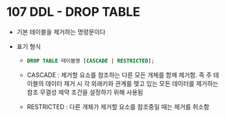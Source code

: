 # 107 DDL - DROP TABLE

- 기본 테이블을 제거하는 명령문이다

- 표기 형식

  - ```SQL
    DROP TABLE 테이블명 [CASCADE | RESTRICTED];
    ```

  - CASCADE : 제거할 요소를 참조하는 다른 모든 개체를 함께 제거함. 즉 주 테이블의 데이터 제거 시 각 외래키와 관계를 맺고 있는 모든 데이터를 제거하는 참조 무결성 제약 조건을 설정하기 위해 사용됨

  - RESTRICTED : 다른 개체가 제거할 요소를 참조중일 때는 제거를 취소함